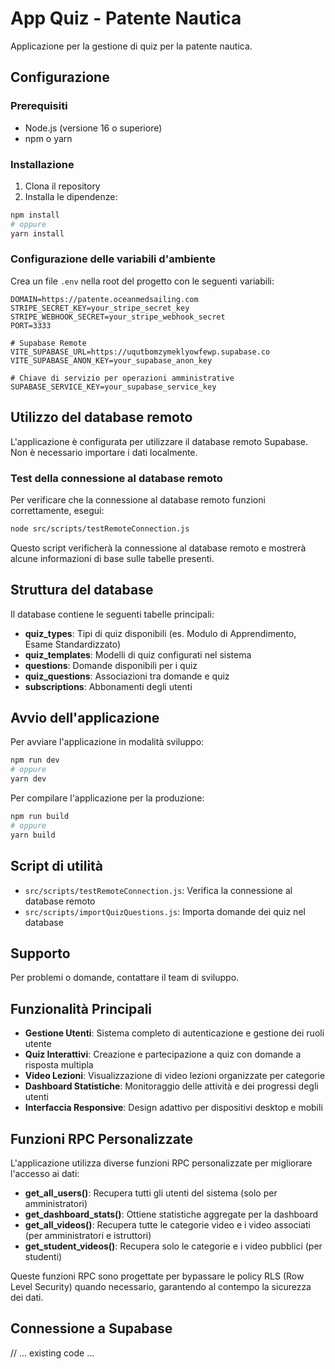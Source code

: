 # App Quiz - Patente Nautica

Applicazione per la gestione di quiz per la patente nautica.

## Configurazione

### Prerequisiti
- Node.js (versione 16 o superiore)
- npm o yarn

### Installazione
1. Clona il repository
2. Installa le dipendenze:
```bash
npm install
# oppure
yarn install
```

### Configurazione delle variabili d'ambiente
Crea un file `.env` nella root del progetto con le seguenti variabili:

```
DOMAIN=https://patente.oceanmedsailing.com
STRIPE_SECRET_KEY=your_stripe_secret_key
STRIPE_WEBHOOK_SECRET=your_stripe_webhook_secret
PORT=3333

# Supabase Remote
VITE_SUPABASE_URL=https://uqutbomzymeklyowfewp.supabase.co
VITE_SUPABASE_ANON_KEY=your_supabase_anon_key

# Chiave di servizio per operazioni amministrative
SUPABASE_SERVICE_KEY=your_supabase_service_key
```

## Utilizzo del database remoto

L'applicazione è configurata per utilizzare il database remoto Supabase. Non è necessario importare i dati localmente.

### Test della connessione al database remoto

Per verificare che la connessione al database remoto funzioni correttamente, esegui:

```bash
node src/scripts/testRemoteConnection.js
```

Questo script verificherà la connessione al database remoto e mostrerà alcune informazioni di base sulle tabelle presenti.

## Struttura del database

Il database contiene le seguenti tabelle principali:

- **quiz_types**: Tipi di quiz disponibili (es. Modulo di Apprendimento, Esame Standardizzato)
- **quiz_templates**: Modelli di quiz configurati nel sistema
- **questions**: Domande disponibili per i quiz
- **quiz_questions**: Associazioni tra domande e quiz
- **subscriptions**: Abbonamenti degli utenti

## Avvio dell'applicazione

Per avviare l'applicazione in modalità sviluppo:

```bash
npm run dev
# oppure
yarn dev
```

Per compilare l'applicazione per la produzione:

```bash
npm run build
# oppure
yarn build
```

## Script di utilità

- `src/scripts/testRemoteConnection.js`: Verifica la connessione al database remoto
- `src/scripts/importQuizQuestions.js`: Importa domande dei quiz nel database

## Supporto

Per problemi o domande, contattare il team di sviluppo.

## Funzionalità Principali

- **Gestione Utenti**: Sistema completo di autenticazione e gestione dei ruoli utente
- **Quiz Interattivi**: Creazione e partecipazione a quiz con domande a risposta multipla
- **Video Lezioni**: Visualizzazione di video lezioni organizzate per categorie
- **Dashboard Statistiche**: Monitoraggio delle attività e dei progressi degli utenti
- **Interfaccia Responsive**: Design adattivo per dispositivi desktop e mobili

## Funzioni RPC Personalizzate

L'applicazione utilizza diverse funzioni RPC personalizzate per migliorare l'accesso ai dati:

- **get_all_users()**: Recupera tutti gli utenti del sistema (solo per amministratori)
- **get_dashboard_stats()**: Ottiene statistiche aggregate per la dashboard
- **get_all_videos()**: Recupera tutte le categorie video e i video associati (per amministratori e istruttori)
- **get_student_videos()**: Recupera solo le categorie e i video pubblici (per studenti)

Queste funzioni RPC sono progettate per bypassare le policy RLS (Row Level Security) quando necessario, garantendo al contempo la sicurezza dei dati.

## Connessione a Supabase

// ... existing code ... 